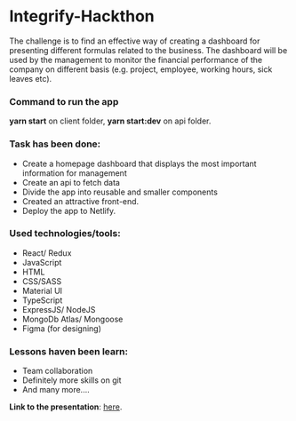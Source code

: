 # Integrify-Hackthon

The challenge is to find an effective way of creating a dashboard for presenting different formulas related to the business. The dashboard will be used by the management to monitor the financial performance of the company on different basis (e.g. project, employee, working hours, sick leaves etc).

### Command to run the app
**yarn start** on client folder,
**yarn start:dev** on api folder.

### Task has been done:
- Create a homepage dashboard that displays the most important information for management
- Create an api to fetch data 
- Divide the app into reusable and smaller components
- Created an attractive front-end.
- Deploy the app to Netlify.

### Used technologies/tools:
- React/ Redux
- JavaScript
- HTML
- CSS/SASS
- Material UI
- TypeScript
- ExpressJS/ NodeJS
- MongoDb Atlas/ Mongoose
- Figma (for designing)

### Lessons haven been learn:
- Team collaboration
- Definitely more skills on git
- And many more....

**Link to the presentation**: [here](https://docs.google.com/presentation/d/1gcN9qESChbAU9UMVYWmyB4V-vdocwRe_/edit?usp=sharing&ouid=102287417491904044819&rtpof=true&sd=true).
